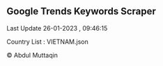 

## Google Trends Keywords Scraper 
 
Last Update 26-01-2023 , 09:46:15

Country List :
VIETNAM.json



© Abdul Muttaqin 
